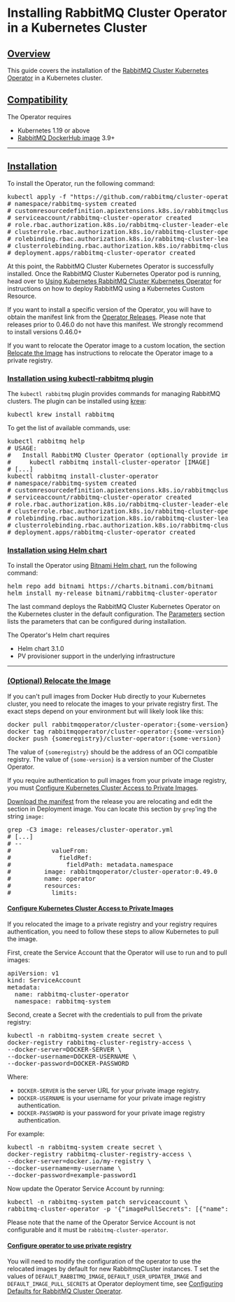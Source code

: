 <!--
Copyright (c) 2007-2023 Broadcom. All Rights Reserved. The term “Broadcom” refers to Broadcom Inc. and/or its subsidiaries.

All rights reserved. This program and the accompanying materials
are made available under the terms of the under the Apache License,
Version 2.0 (the "License”); you may not use this file except in compliance
with the License. You may obtain a copy of the License at

https://www.apache.org/licenses/LICENSE-2.0

Unless required by applicable law or agreed to in writing, software
distributed under the License is distributed on an "AS IS" BASIS,
WITHOUT WARRANTIES OR CONDITIONS OF ANY KIND, either express or implied.
See the License for the specific language governing permissions and
limitations under the License.
-->

# Installing RabbitMQ Cluster Operator in a Kubernetes Cluster

## <a id="overview" class="anchor" href="#overview">Overview</a>

This guide covers the installation of the [RabbitMQ Cluster Kubernetes Operator](./operator-overview.html) in a Kubernetes cluster.

## <a id='compatibility' class='anchor' href='#compatibility'>Compatibility</a>

The Operator requires

* Kubernetes 1.19 or above
* [RabbitMQ DockerHub image](https://hub.docker.com/_/rabbitmq) 3.9+

-----

## <a id='installation' class='anchor' href='#installation'>Installation</a>

To install the Operator, run the following command:

<pre class="lang-bash">
kubectl apply -f "https://github.com/rabbitmq/cluster-operator/releases/latest/download/cluster-operator.yml"
# namespace/rabbitmq-system created
# customresourcedefinition.apiextensions.k8s.io/rabbitmqclusters.rabbitmq.com created
# serviceaccount/rabbitmq-cluster-operator created
# role.rbac.authorization.k8s.io/rabbitmq-cluster-leader-election-role created
# clusterrole.rbac.authorization.k8s.io/rabbitmq-cluster-operator-role created
# rolebinding.rbac.authorization.k8s.io/rabbitmq-cluster-leader-election-rolebinding created
# clusterrolebinding.rbac.authorization.k8s.io/rabbitmq-cluster-operator-rolebinding created
# deployment.apps/rabbitmq-cluster-operator created
</pre>

At this point, the RabbitMQ Cluster Kubernetes Operator is successfully installed.
Once the RabbitMQ Cluster Kubernetes Operator pod is running, head over to [Using Kubernetes RabbitMQ Cluster Kubernetes Operator](./using-operator.html) for instructions on how to deploy RabbitMQ using a Kubernetes Custom Resource.

If you want to install a specific version of the Operator, you will have to obtain the manifest link from the
[Operator Releases](https://github.com/rabbitmq/cluster-operator/releases). Please note that releases prior to 0.46.0
do not have this manifest. We strongly recommend to install versions 0.46.0+

If you want to relocate the Operator image to a custom location, the section [Relocate the Image](#relocate-image)
has instructions to relocate the Operator image to a private registry.

### <a id='kubectl-plugin' class='anchor' href='#kubectl-plugin'>Installation using kubectl-rabbitmq plugin</a>

The `kubectl rabbitmq` plugin provides commands for managing RabbitMQ clusters.
The plugin can be installed using [krew](https://github.com/kubernetes-sigs/krew):

<pre class="lang-bash">
kubectl krew install rabbitmq
</pre>

To get the list of available commands, use:

<pre class="lang-bash">
kubectl rabbitmq help
# USAGE:
#   Install RabbitMQ Cluster Operator (optionally provide image to use a relocated image or a specific version)
#     kubectl rabbitmq install-cluster-operator [IMAGE]
# [...]
kubectl rabbitmq install-cluster-operator
# namespace/rabbitmq-system created
# customresourcedefinition.apiextensions.k8s.io/rabbitmqclusters.rabbitmq.com created
# serviceaccount/rabbitmq-cluster-operator created
# role.rbac.authorization.k8s.io/rabbitmq-cluster-leader-election-role created
# clusterrole.rbac.authorization.k8s.io/rabbitmq-cluster-operator-role created
# rolebinding.rbac.authorization.k8s.io/rabbitmq-cluster-leader-election-rolebinding created
# clusterrolebinding.rbac.authorization.k8s.io/rabbitmq-cluster-operator-rolebinding created
# deployment.apps/rabbitmq-cluster-operator created
</pre>

### <a id='helm-chart' class='anchor' href='#helm-chart'>Installation using Helm chart</a>

To install the Operator using [Bitnami Helm chart](https://github.com/bitnami/charts/tree/main/bitnami/rabbitmq-cluster-operator), run the following command:

<pre class="lang-bash">
helm repo add bitnami https://charts.bitnami.com/bitnami
helm install my-release bitnami/rabbitmq-cluster-operator
</pre>

The last command deploys the RabbitMQ Cluster Kubernetes Operator on the Kubernetes cluster in the default configuration. The [Parameters](https://github.com/bitnami/charts/tree/main/bitnami/rabbitmq-cluster-operator#parameters) section lists the parameters that can be configured during installation.

The Operator's Helm chart requires

* Helm chart 3.1.0
* PV provisioner support in the underlying infrastructure


-----

### <a id='relocate-image' class='anchor' href='#relocate-image'>(Optional) Relocate the Image</a>

If you can't pull images from Docker Hub directly to your Kubernetes cluster, you need to relocate the images to your private registry first. The exact steps depend on your environment but will likely look like this:

<pre class="lang-bash">
docker pull rabbitmqoperator/cluster-operator:{some-version}
docker tag rabbitmqoperator/cluster-operator:{some-version} {someregistry}/cluster-operator:{some-version}
docker push {someregistry}/cluster-operator:{some-version}
</pre>

The value of `{someregistry}` should be the address of an OCI compatible registry. The value of `{some-version}` is
a version number of the Cluster Operator.

If you require authentication to pull images from your private image registry, you must [Configure Kubernetes Cluster Access to Private Images](#private-images).

[Download the manifest](https://github.com/rabbitmq/cluster-operator/releases) from the release you are relocating and edit
the section in Deployment image. You can locate this section by `grep`'ing the string `image:`

<pre class="lang-bash">
grep -C3 image: releases/cluster-operator.yml
# [...]
# --
#           valueFrom:
#             fieldRef:
#               fieldPath: metadata.namespace
#         image: rabbitmqoperator/cluster-operator:0.49.0
#         name: operator
#         resources:
#           limits:
</pre>

#### <a id='private-images' class='anchor' href='#private-images'>Configure Kubernetes Cluster Access to Private Images</a>

If you relocated the image to a private registry and your registry requires authentication, you need to follow these steps to allow Kubernetes to pull the image.

First, create the Service Account that the Operator will use to run and to pull images:

<pre class="lang-yaml">
apiVersion: v1
kind: ServiceAccount
metadata:
  name: rabbitmq-cluster-operator
  namespace: rabbitmq-system
</pre>

Second, create a Secret with the credentials to pull from the private registry:

<pre class="lang-bash">
kubectl -n rabbitmq-system create secret \
docker-registry rabbitmq-cluster-registry-access \
--docker-server=DOCKER-SERVER \
--docker-username=DOCKER-USERNAME \
--docker-password=DOCKER-PASSWORD
</pre>

Where:

+ `DOCKER-SERVER` is the server URL for your private image registry.
+ `DOCKER-USERNAME` is your username for your private image registry authentication.
+ `DOCKER-PASSWORD` is your password for your private image registry authentication.

For example:

<pre class="lang-bash">
kubectl -n rabbitmq-system create secret \
docker-registry rabbitmq-cluster-registry-access \
--docker-server=docker.io/my-registry \
--docker-username=my-username \
--docker-password=example-password1
</pre>

Now update the Operator Service Account by running:

<pre class="lang-bash">
kubectl -n rabbitmq-system patch serviceaccount \
rabbitmq-cluster-operator -p '{"imagePullSecrets": [{"name": "rabbitmq-cluster-registry-access"}]}'
</pre>

Please note that the name of the Operator Service Account is not configurable and it must be `rabbitmq-cluster-operator`.

#### <a id='custom-configuration' class='anchor' href='#custom-configuration'>Configure operator to use private registry</a>

You will need to modify the configuration of the operator to use the relocated images by default for new RabbitmqCluster instances.
T set the values of `DEFAULT_RABBITMQ_IMAGE`, `DEFAULT_USER_UPDATER_IMAGE` and `DEFAULT_IMAGE_PULL_SECRETS`
at Operator deployment time, see [Configuring Defaults for RabbitMQ Cluster Operator](./configure-operator-defaults.html).
